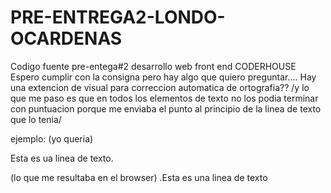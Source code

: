 # PRE-ENTREGA2-LONDO-OCARDENAS
Codigo fuente pre-entega#2 desarrollo web front end CODERHOUSE
Espero cumplir con la consigna pero hay algo que quiero preguntar....
Hay una extencion de visual para correccion automatica de ortografia??
/y lo que me paso es que en todos los elementos de texto no los podia terminar con puntuacion porque 
me enviaba el punto al principio de la linea de texto que lo tenia/

ejemplo: 
(yo queria)
<p> Esta es ua linea de texto. </p>

(lo que me resultaba en el browser)
.Esta es una linea de texto
